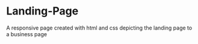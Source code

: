 # Landing-Page
A responsive page created with html and css depicting the landing page to a business page
